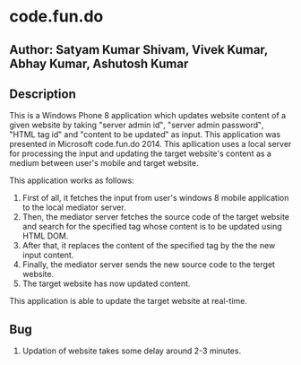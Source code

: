 code.fun.do
===========

Author: Satyam Kumar Shivam, Vivek Kumar, Abhay Kumar, Ashutosh Kumar
-------

Description
------------

This is a Windows Phone 8 application which updates website content of a given website by taking "server admin id‟, "server admin password‟, "HTML tag id‟ and "content to be updated‟ as input. This application was presented in Microsoft code.fun.do 2014. This apllication uses a local server for processing the input and updating the target website's content as a medium between user's mobile and target website.

This application works as follows:

1. First of all, it fetches the input from user's windows 8 mobile application to the local mediator server.
2. Then, the mediator server fetches the source code of the target website and search for the specified tag whose content is to be updated using HTML DOM.
3. After that, it replaces the content of the specified tag by the the new input content.
4. Finally, the mediator server sends the new source code to the terget website.
5. The target website has now updated content.

This application is able to update the target website at real-time.

Bug
----

1. Updation of website takes some delay around 2-3 minutes.
